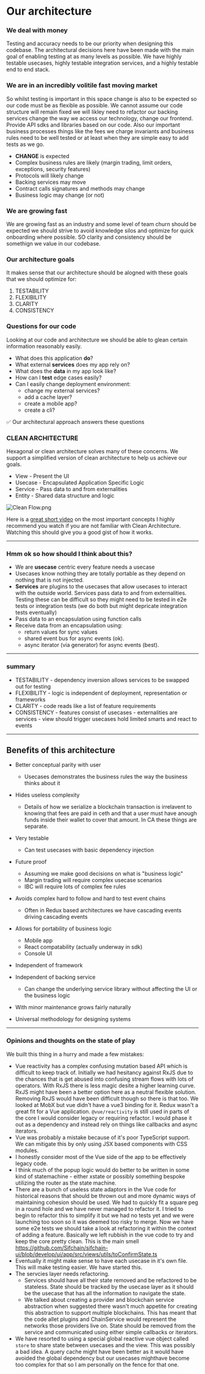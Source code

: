 # Our architecture

### We deal with money

Testing and accuracy needs to be our priority when designing this codebase. The architectural decisions here have been made with the main goal of enabling testing at as many levels as possible. We have highly testable usecases, highly testable integration services, and a highly testable end to end stack.

### We are in an incredibly volitile fast moving market

So whilst testing is important in this space change is also to be expected so our code must be as flexible as possible. We cannot assume our code structure will remain fixed we will likley need to refactor our backing services change the way we access our technology, change our frontend. Provide API sdks and libraries based on our code. Also our important business processes things like the fees we charge invariants and business rules need to be well tested or at least when they are simple easy to add tests as we go.

- **CHANGE** is expected
- Complex business rules are likely (margin trading, limit orders, exceptions, security features)
- Protocols will likely change
- Backing services may move
- Contract calls signatures and methods may change
- Business logic may change (or not)

### We are growing fast

We are growing fast as an industry and some level of team churn should be expected we should strive to avoid knowledge silos and optimize for quick onboarding where possible. SO clarity and consistency should be somethign we value in our codebase.

### Our architecture goals

It makes sense that our architecture should be alogned with these goals that we should optimize for:

1. TESTABILITY
1. FLEXIBILITY
1. CLARITY
1. CONSISTENCY

### Questions for our code

Looking at our code and architecture we should be able to glean certain information reasonably easily.

- What does this application **do**?
- What external **services** does my app rely on?
- What does the **data** in my app look like?
- How can I **test** edge cases easily?
- Can I easily change deployment environment:
  - change my external services?
  - add a cache layer?
  - create a mobile app?
  - create a cli?

✅ Our architectural approach answers these questions

### CLEAN ARCHITECTURE

Hexagonal or clean architecture solves many of these concerns. We support a simplified version of clean architecture to help us achieve our goals.

- View - Present the UI
- Usecase - Encapsulated Application Specific Logic
- Service - Pass data to and from externalities
- Entity - Shared data structure and logic

![Clean Flow.png](cleanflow.png)

Here is a [great short video](https://www.youtube.com/watch?v=CnailTcJV_U) on the most important concepts I highly recommend you watch if you are not familiar with Clean Architecture. Watching this should give you a good gist of how it works.

---

### Hmm ok so how should I think about this?

- We are **usecase** centric every feature needs a usecase
- Usecases know nothing they are totally portable as they depend on nothing that is not injected.
- **Services** are plugins to the usecases that allow usecases to interact with the outside world. Services pass data to and from externalities. Testing these can be difficult so they might need to be tested in e2e tests or integration tests (we do both but might depricate integration tests eventually)
- Pass data to an encapsulation using function calls
- Receive data from an encapsulation using:
  - return values for sync values
  - shared event bus for async events (ok).
  - async iterator (via generator) for async events (best).

---

### summary

- TESTABILITY - dependency inversion allows services to be swapped out for testing
- FLEXIBILITY - logic is independent of deployment, representation or frameworks
- CLARITY - code reads like a list of feature requirements
- CONSISTENCY - features consist of usecases - externalities are services - view should trigger usecases hold limited smarts and react to events

---

## Benefits of this architecture

- Better conceptual parity with user

  - Usecases demonstrates the business rules the way the business thinks about it

- Hides useless complexity

  - Details of how we serialize a blockchain transaction is irrelavent to knowing that fees are paid in ceth and that a user must have anough funds inside their wallet to cover that amount. In CA these things are separate.

- Very testable

  - Can test usecases with basic dependency injection

- Future proof

  - Assuming we make good decisions on what is "business logic"
  - Margin trading will require complex usecase scenarios
  - IBC will require lots of complex fee rules

- Avoids complex hard to follow and hard to test event chains

  - Often in Redux based architectures we have cascading events driving cascading events

- Allows for portability of business logic
  - Mobile app
  - React compatability (actually underway in sdk)
  - Console UI
- Independent of framework
- Independent of backing service
  - Can change the underlying service library without affecting the UI or the business logic
- With minor maintenance grows fairly naturally
- Universal methodology for designing systems

---

### Opinions and thoughts on the state of play

We built this thing in a hurry and made a few mistakes:

- Vue reactivity has a complex confusing mutation based API which is difficult to keep track of. Initially we had hesitancy against RxJS due to the chances that is get abused into confusing stream flows with lots of operators. With RxJS there is less magic desite a higher learning curve. RxJS might have been a better option here as a neutral flexible solution. Removing RxJS would have been difficult though so there is that too. We looked at MobX but vue didn't have a vue3 binding for it. Redux wasn't a great fit for a Vue application. `@vue/reactivity` is still used in parts of the core I would consider legacy or requiring refactor. I would phase it out as a dependency and instead rely on things like callbacks and async iterators.
- Vue was probably a mistake because of it's poor TypeScript support. We can mitigate this by only using JSX based components with CSS modules.
- I honestly consider most of the Vue side of the app to be effectively legacy code.
- I think much of the popup logic would do better to be written in some kind of statemachine - either xstate or possibly something bespoke utilizing the router as the state machine.
- There are a bunch of useless state adaptors in the Vue code for historical reasons that should be thrown out and more dynamic ways of maintaining cohesion should be used. We had to quickly fit a square peg in a round hole and we have never managed to refactor it. I tried to begin to refactor this to simplify it but we had no tests yet and we were launching too soon so it was deemed too risky to merge. Now we have some e2e tests we should take a look at refactoring it within the context of adding a feature. Basically we left rubbish in the vue code to try and keep the core pretty clean. This is the main smell https://github.com/Sifchain/sifchain-ui/blob/develop/ui/app/src/views/utils/toConfirmState.ts
- Eventually it might make sense to have each usecase in it's own file. This will make testing easier. We have started this.
- The servcies layer needs refactoring.
  - Services should have all their state removed and be refactored to be stateless. State should be tracked by the usecase layer as it should be the usecase that has all the information to navigate the state.
  - We talked about creating a provider and blockchain service abstraction when suggested there wasn't much appetite for creating this abstraction to support multiple blockchains. This has meant that the code
    allet plugins and ChainService would represent the networks those providers live on. State should be removed from the service and communicated using either simple callbacks or iterators.
- We have resorted to using a special global reactive vue object called `store` to share state between usecases and the view. This was possibly a bad idea. A query cache might have been better as it would have avoided the global dependency but our usecases mighthave become too complex for that so I am personally on the fence for that one.
